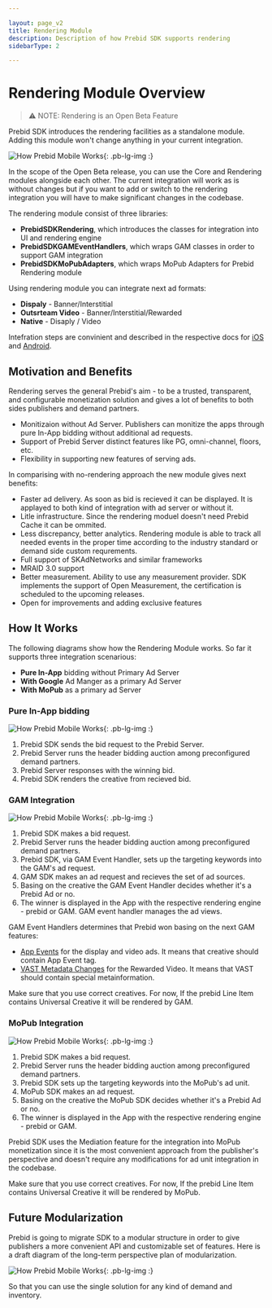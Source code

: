 ```yaml
---

layout: page_v2
title: Rendering Module
description: Description of how Prebid SDK supports rendering
sidebarType: 2

---
```


# Rendering Module Overview

> ⚠️ NOTE: Rendering is an Open Beta Feature

Prebid SDK introduces the rendering facilities as a standalone module. Adding this module won't change anything in your current integration. 

![How Prebid Mobile Works]({{site.baseurl}}/assets/images/prebid-mobile/rendering/modularization-roadmap-open-beta.png){: .pb-lg-img :}

In the scope of the Open Beta release, you can use the Core and Rendering modules alongside each other. The current integration will work as is without changes but if you want to add or switch to the rendering integration you will have to make significant changes in the codebase.  

The rendering module consist of three libraries:

- **PrebidSDKRendering**, which introduces the classes for integration into UI and rendering engine
- **PrebidSDKGAMEventHandlers**, which wraps GAM classes in order to support GAM integration
- **PrebidSDKMoPubAdapters**, which wraps MoPub Adapters for Prebid Rendering module

Using rendering module you can integrate next ad formats:

- **Dispaly** - Banner/Interstitial
- **Outsrteam Video** - Banner/Interstitial/Rewarded
- **Native** - Disaply / Video

Intefration steps are convinient and described in the respective docs for [iOS](TBD) and [Android](TBD). 

## Motivation and Benefits 

Rendering serves the general Prebid's aim - to be a trusted, transparent, and configurable monetization solution and gives a lot of benefits to both sides publishers and demand partners. 

- Monitizaion without Ad Server. Publishers can monitize the apps through pure In-App bidding without additional ad requests.
- Support of Prebid Server distinct features like PG, omni-channel, floors, etc.  
- Flexibility in supporting new features of serving ads.

In comparising with no-rendering approach the new module gives next benefits:

- Faster ad delivery. As soon as bid is recieved it can be displayed. It is applayed to both kind of integration with ad server  or without it.
- Litle infrastructure. Since the rendering moduel doesn't need Prebid Cache it can be ommited. 
- Less discrepancy, better analytics. Rendering module is able to track all needed events in the proper time according to the industry standard or demand side custom requrements. 
- Full support of SKAdNetworks and similar frameworks 
- MRAID 3.0 support
- Better measurement. Ability to use any measurement provider. SDK implements the support of Open Measurement, the certification is scheduled to the upcoming releases.  
- Open for improvements and adding exclusive features 

## How It Works

The following diagrams show how the Rendering Module works. So far it supports three integration scenarious:

- **Pure In-App** bidding without Primary Ad Server
- **With Google** Ad Manger as a primary Ad Server
- **With MoPub** as a primary ad Server

### Pure In-App bidding

![How Prebid Mobile Works]({{site.baseurl}}/assets/images/prebid-mobile/rendering/prebid-in-app-bidding-overview-pure-prebid.png){: .pb-lg-img :}

1. Prebid SDK sends the bid request to the Prebid Server.
1. Prebid Server runs the header bidding auction among preconfigured demand partners.
1. Prebid Server responses with the winning bid.
1. Prebid SDK renders the creative from recieved bid.

### GAM Integration

![How Prebid Mobile Works]({{site.baseurl}}/assets/images/prebid-mobile/rendering/prebid-in-app-bidding-overview-gam.png){: .pb-lg-img :}

1. Prebid SDK makes a bid request. 
1. Prebid Server runs the header bidding auction among preconfigured demand partners.
1. Prebid SDK, via GAM Event Handler, sets up the targeting keywords into the GAM's ad request.
1. GAM SDK makes an ad request and recieves the set of ad sources. 
1. Basing on the creative the GAM Event Handler decides whether it's a Prebid Ad or no.
1. The winner is displayed in the App with the respective rendering engine - prebid or GAM. GAM event handler manages the ad views.

GAM Event Handlers determines that Prebid won basing on the next GAM features:

- [App Events](https://developers.google.com/ad-manager/mobile-ads-sdk/ios/banner#app_events) for the display and video ads. It means that creative should contain App Event tag.
- [VAST Metadata Changes](https://firebase.google.com/docs/reference/swift/googlemobileads/api/reference/Classes/GADRewardedAd#admetadatadelegate) for the Rewarded Video. It means that VAST should contain special metainformation.

Make sure that you use correct creatives. For now, If the prebid Line Item contains Universal Creative it will be rendered by GAM. 

### MoPub Integration

![How Prebid Mobile Works]({{site.baseurl}}/assets/images/prebid-mobile/rendering/prebid-in-app-bidding-overview-mopub.png){: .pb-lg-img :}

1. Prebid SDK makes a bid request. 
2. Prebid Server runs the header bidding auction among preconfigured demand partners.
1. Prebid SDK sets up the targeting keywords into the MoPub's ad unit.
1. MoPub SDK makes an ad request. 
1. Basing on the creative the MoPub SDK decides whether it's a Prebid Ad or no.
1. The winner is displayed in the App with the respective rendering engine - prebid or GAM.

Prebid SDK uses the Mediation feature for the integration into MoPub monetization since it is the most convenient approach from the publisher's perspective and doesn't require any modifications for ad unit integration in the codebase.

Make sure that you use correct creatives. For now, If the prebid Line Item contains Universal Creative it will be rendered by MoPub. 

## Future Modularization

Prebid is going to migrate SDK to a modular structure in order to give publishers a more convenient API and customizable set of features. Here is a draft diagram of the long-term perspective plan of modularization. 

![How Prebid Mobile Works]({{site.baseurl}}/assets/images/prebid-mobile/rendering/modularization-roadmap-new-api-with-complete-modularization.png){: .pb-lg-img :}

So that you can use the single solution for any kind of demand and inventory. 




